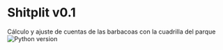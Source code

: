 # Shitplit v0.1
Cálculo y ajuste de cuentas de las barbacoas con la cuadrilla del parque
![Python version](https://img.shields.io/badge/python-3.11-blue)
